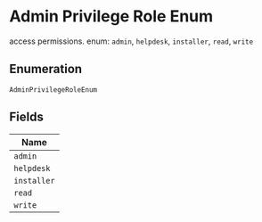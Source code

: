 
# Admin Privilege Role Enum

access permissions. enum: `admin`, `helpdesk`, `installer`, `read`, `write`

## Enumeration

`AdminPrivilegeRoleEnum`

## Fields

| Name |
|  --- |
| `admin` |
| `helpdesk` |
| `installer` |
| `read` |
| `write` |


